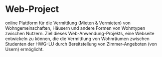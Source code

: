 # Web-Project
online Plattform für die Vermittlung (Mieten &amp; Vermieten) von Wohngemeinschaften, Häusern und andere Formen von Wohntypen zwischen Nutzern. Ziel dieses Web-Anwendung-Projekts, eine Webseite entwickeln zu können, die die Vermittlung von Wohnräumen zwischen Studenten der HWG-LU durch Bereitstellung von Zimmer-Angeboten (von Usern) ermöglicht.
